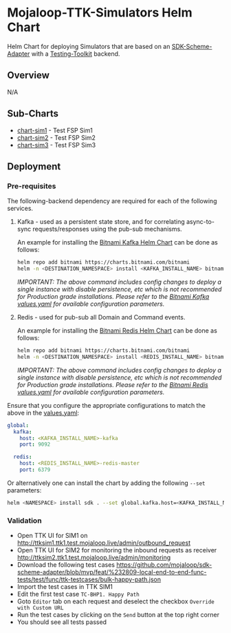 # Mojaloop-TTK-Simulators Helm Chart

Helm Chart for deploying Simulators that are based on an [SDK-Scheme-Adapter](https://github.com/mojaloop/sdk-scheme-adapter) with a [Testing-Toolkit](https://github.com/mojaloop/ml-testing-toolkit) backend.

## Overview

N/A

## Sub-Charts

- [chart-sim1](./chart-sim1) - Test FSP Sim1
- [chart-sim2](./chart-sim2) - Test FSP Sim2
- [chart-sim3](./chart-sim3) - Test FSP Sim3

## Deployment

### Pre-requisites

The following-backend dependency are required for each of the following services.

1. Kafka - used as a persistent state store, and for correlating async-to-sync requests/responses using the pub-sub mechanisms.

   An example for installing the [Bitnami Kafka Helm Chart](https://github.com/bitnami/charts/tree/master/bitnami/kafka) can be done as follows:

   ```bash
   helm repo add bitnami https://charts.bitnami.com/bitnami
   helm -n <DESTINATION_NAMESPACE> install <KAFKA_INSTALL_NAME> bitnami/kafka --set persistence.enabled=false --set zookeeper.persistence.enabled=false
   ```

   _IMPORTANT: The above command includes config changes to deploy a single instance with disable persistence, etc which is not recommended for Production grade installations. Please refer to the [Bitnami Kafka values.yaml](https://github.com/bitnami/charts/blob/master/bitnami/kafka/values.yaml) for available configuration parameters._

2. Redis - used for pub-sub all Domain and Command events.

   An example for installing the [Bitnami Redis Helm Chart](https://github.com/bitnami/charts/tree/master/bitnami/redis) can be done as follows:

   ```bash
   helm repo add bitnami https://charts.bitnami.com/bitnami
   helm -n <DESTINATION_NAMESPACE> install <REDIS_INSTALL_NAME> bitnami/redis --set architecture=standalone --set master.persistence.enabled=false --set auth.enabled=false
   ```

   _IMPORTANT: The above command includes config changes to deploy a single instance with disable persistence, etc which is not recommended for Production grade installations. Please refer to the [Bitnami Redis values.yaml](https://github.com/bitnami/charts/blob/master/bitnami/kafka/values.yaml) for available configuration parameters._

Ensure that you configure the appropriate configurations to match the above in the [values.yaml](./values.yaml):

   ```yaml
   global:
     kafka:
       host: <KAFKA_INSTALL_NAME>-kafka
       port: 9092

     redis:
       host: <REDIS_INSTALL_NAME>-redis-master
       port: 6379
   ```

Or alternatively one can install the chart by adding the following `--set` parameters:

   ```bash
   helm <NAMESPACE> install sdk . --set global.kafka.host=<KAFKA_INSTALL_NAME>-kafka --set global.redis.host=<REDIS_INSTALL_NAME>-redis-master
   ```

### Validation

- Open TTK UI for SIM1 on http://ttksim1.ttk1.test.mojaloop.live/admin/outbound_request
- Open TTK UI for SIM2 for monitoring the inbound requests as receiver http://ttksim2.ttk1.test.mojaloop.live/admin/monitoring
- Download the following test cases
  https://github.com/mojaloop/sdk-scheme-adapter/blob/mvp/feat/%232809-local-end-to-end-func-tests/test/func/ttk-testcases/bulk-happy-path.json
- Import the test cases in TTK SIM1
- Edit the first test case `TC-BHP1. Happy Path`
- Goto `Editor` tab on each request and deselect the checkbox `Override with Custom URL`
- Run the test cases by clicking on the `Send` button at the top right corner
- You should see all tests passed
